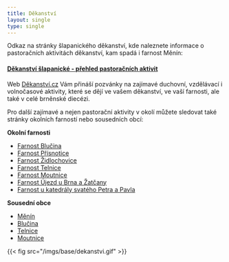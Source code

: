 ```yaml
---
title: Děkanství
layout: single
type: single
---
```


Odkaz na stránky šlapanického děkanství, kde naleznete informace o pastoračních aktivitách děkanství, kam spadá i farnost Měnín:

#### [Děkanství šlapanické - přehled pastoračních aktivit](https://www.dekanstvi.cz/dekanstvi/13/%C5%A1lapanick%C3%A9)

Web [Děkanství.cz](https://dekanstvi.cz/) Vám přináší pozvánky na zajímavé duchovní, vzdělávací i volnočasové aktivity, které se dějí ve vašem děkanství, ve vaší farnosti, ale také v celé brněnské diecézi.

Pro další zajímavé a nejen pastorační aktivity v okolí můžete sledovat také stránky okolních farností nebo sousedních obcí:

**Okolní farnosti**
- [Farnost Blučina](https://farnostblucina.cz/)
- [Farnost Přísnotice](http://m.prisnotice.cz/rimskokatolicka-farnost-prisnotice/os-1004)
- [Farnost Židlochovice](https://www.farnostzidlochovice.cz/)
- [Farnost Telnice](https://www.farnosttelnice.cz/)
- [Farnost Moutnice](https://farnostmoutnice.cz/)
- [Farnost Újezd u Brna a Žatčany](https://www.farnostujezdubrna.cz/)
- [Farnost u katedrály svatého Petra a Pavla](https://www.katedrala-petrov.cz/)

**Sousední obce**
- [Měnín](https://www.menin.cz/)
- [Blučina](https://www.blucina.cz/)
- [Telnice](https://www.telnice.cz/)
- [Moutnice](https://www.oumoutnice.cz/)

{{< fig src="/imgs/base/dekanstvi.gif" >}}